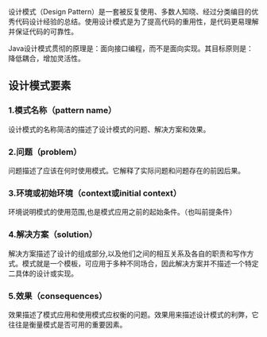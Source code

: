 设计模式（Design Pattern）是一套被反复使用、多数人知晓、经过分类编目的优秀代码设计经验的总结。使用设计模式是为了提高代码的重用性，是代码更易理解并保证代码的可靠性。

Java设计模式贯彻的原理是：面向接口编程，而不是面向实现。其目标原则是：降低耦合，增加灵活性。

## 设计模式要素

### 1.模式名称（pattern name）

设计模式的名称简洁的描述了设计模式的问题、解决方案和效果。

### 2.问题（problem）

问题描述了应该在何时使用模式。它解释了实际问题和问题存在的前因后果。

### 3.环境或初始环境（context或initial context）

环境说明模式的使用范围,也是模式应用之前的起始条件。（也叫前提条件）

### 4.解决方案（solution）

解决方案描述了设计的组成部分,以及他们之间的相互关系及各自的职责和写作方式。模式就是一个模板，可应用于多种不同场合，因此解决方案并不描述一个特定二具体的设计或实现。

### 5.效果（consequences）

效果描述了模式应用和使用模式应权衡的问题。效果用来描述设计模式的利弊，它往往是衡量模式是否可用的重要因素。